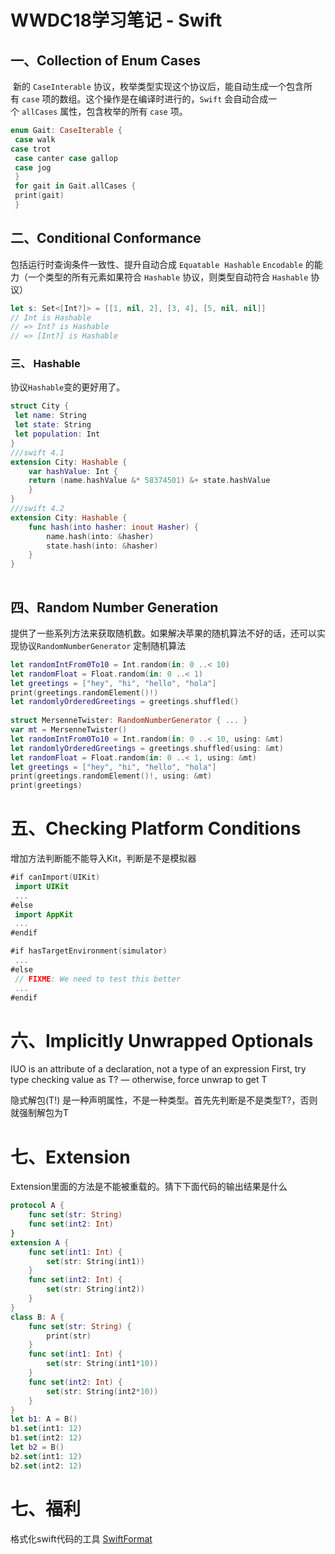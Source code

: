 # WWDC18学习笔记 - Swift



## 一、Collection of Enum Cases 

 新的 `CaseInterable` 协议，枚举类型实现这个协议后，能自动生成一个包含所有 `case` 项的数组。这个操作是在编译时进行的，`Swift` 会自动合成一个 `allCases` 属性，包含枚举的所有 `case` 项。

```swift
enum Gait: CaseIterable {
 case walk
case trot
 case canter case gallop
 case jog
 }
 for gait in Gait.allCases {
 print(gait)
 }
```

## 二、Conditional Conformance 

包括运行时查询条件一致性、提升自动合成 `Equatable`  `Hashable` `Encodable`  的能力（一个类型的所有元素如果符合 `Hashable` 协议，则类型自动符合 `Hashable` 协议）

```swift
let s: Set<[Int?]> = [[1, nil, 2], [3, 4], [5, nil, nil]] 
// Int is Hashable
// => Int? is Hashable
// => [Int?] is Hashable
```

### 三、 Hashable 

协议`Hashable`变的更好用了。

```swift
struct City {
 let name: String
 let state: String
 let population: Int
}
///swift 4.1
extension City: Hashable {
	var hashValue: Int {
    return (name.hashValue &* 58374501) &+ state.hashValue
	}
}
///swift 4.2
extension City: Hashable {
    func hash(into hasher: inout Hasher) {
        name.hash(into: &hasher)
        state.hash(into: &hasher)
    }
}
 
```

## 四、Random Number Generation 

提供了一些系列方法来获取随机数。如果解决苹果的随机算法不好的话，还可以实现协议`RandomNumberGenerator`  定制随机算法

```swift
let randomIntFrom0To10 = Int.random(in: 0 ..< 10)
let randomFloat = Float.random(in: 0 ..< 1)
let greetings = ["hey", "hi", "hello", "hola"]
print(greetings.randomElement()!)
let randomlyOrderedGreetings = greetings.shuffled()
 
struct MersenneTwister: RandomNumberGenerator { ... }
var mt = MersenneTwister()
let randomIntFrom0To10 = Int.random(in: 0 ..< 10, using: &mt)
let randomlyOrderedGreetings = greetings.shuffled(using: &mt)
let randomFloat = Float.random(in: 0 ..< 1, using: &mt)
let greetings = ["hey", "hi", "hello", "hola"]
print(greetings.randomElement()!, using: &mt)
print(greetings)
```

# 五、Checking Platform Conditions 

增加方法判断能不能导入Kit，判断是不是模拟器

```swift
#if canImport(UIKit)
 import UIKit
 ...
#else
 import AppKit
 ...
#endif

#if hasTargetEnvironment(simulator)
 ...
#else
 // FIXME: We need to test this better
 ...
#endif
```

# 六、Implicitly Unwrapped Optionals 

IUO is an attribute of a declaration, not a type of an expression  First, try type checking value as T? — otherwise, force unwrap to get T 

隐式解包(T!) 是一种声明属性，不是一种类型。首先先判断是不是类型T?，否则就强制解包为T

# 七、Extension

Extension里面的方法是不能被重载的。猜下下面代码的输出结果是什么

```swift
protocol A {
    func set(str: String)
    func set(int2: Int)
}
extension A {
    func set(int1: Int) {
        set(str: String(int1))
    }
    func set(int2: Int) {
        set(str: String(int2))
    }
}
class B: A {
    func set(str: String) {
        print(str)
    }
    func set(int1: Int) {
        set(str: String(int1*10))
    }
    func set(int2: Int) {
        set(str: String(int2*10))
    }
}
let b1: A = B()
b1.set(int1: 12)
b1.set(int2: 12)
let b2 = B()
b2.set(int1: 12)
b2.set(int2: 12)
```



# 七、福利

格式化swift代码的工具 [SwiftFormat](https://github.com/nicklockwood/SwiftFormat)

#### 